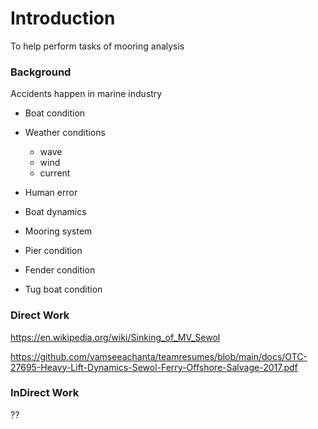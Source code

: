 # Introduction

To help perform tasks of mooring analysis

### Background

Accidents happen in marine industry

- Boat condition

- Weather conditions
  - wave
  - wind
  - current

- Human error
- Boat dynamics

- Mooring system
- Pier condition
- Fender condition
- Tug boat condition

### Direct Work

<https://en.wikipedia.org/wiki/Sinking_of_MV_Sewol>

<https://github.com/vamseeachanta/teamresumes/blob/main/docs/OTC-27695-Heavy-Lift-Dynamics-Sewol-Ferry-Offshore-Salvage-2017.pdf>

### InDirect Work

??
